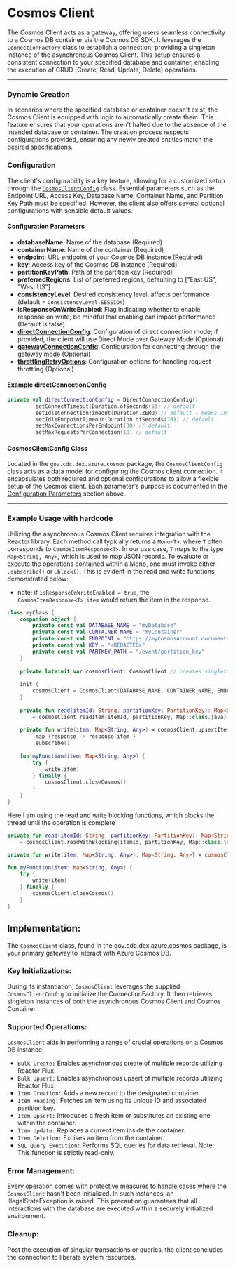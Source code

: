# Cosmos Client
The Cosmos Client acts as a gateway, offering users seamless connectivity to a Cosmos DB container via the Cosmos DB
SDK. It leverages the <code>ConnectionFactory</code> class to establish a connection, providing a singleton instance of
the asynchronous Cosmos Client. This setup ensures a consistent connection to your specified database and container,
enabling the execution of CRUD (Create, Read, Update, Delete) operations.

---

### Dynamic Creation
In scenarios where the specified database or container doesn't exist, the Cosmos Client is equipped with logic to
automatically create them. This feature ensures that your operations aren't halted due to the absence of the intended
database or container. The creation process respects configurations provided, ensuring any newly created entities match
the desired specifications.

### Configuration

The client's configurability is a key feature, allowing for a customized setup through the [`CosmosClientConfig`](#cosmosclientconfig-class) class. Essential parameters such as the Endpoint URL, Access Key, Database Name, Container Name, and Partition Key Path must be specified. However, the client also offers several optional configurations with sensible default values.

#### Configuration Parameters

- **databaseName**: Name of the database (Required)
- **containerName**: Name of the container (Required)
- **endpoint**: URL endpoint of your Cosmos DB instance (Required)
- **key**: Access key of the Cosmos DB instance (Required)
- **partitionKeyPath**: Path of the partition key (Required)
- **preferredRegions**: List of preferred regions, defaulting to ["East US", "West US"]
- **consistencyLevel**: Desired consistency level, affects performance (default = `ConsistencyLevel.SESSION`)
- **isResponseOnWriteEnabled**: Flag indicating whether to enable response on write; be mindful that enabling can impact performance (Default is false)
- **[directConnectionConfig](https://azuresdkdocs.blob.core.windows.net/$web/java/azure-cosmos/4.51.0/com/azure/cosmos/DirectConnectionConfig.html)**: Configuration of direct connection mode; if provided, the client will use Direct Mode over Gateway Mode (Optional)
- **[gatewayConnectionConfig](https://azuresdkdocs.blob.core.windows.net/$web/java/azure-cosmos/4.51.0/com/azure/cosmos/GatewayConnectionConfig.html)**: Configuration for connecting through the gateway mode (Optional)
- **[throttlingRetryOptions](https://azuresdkdocs.blob.core.windows.net/$web/java/azure-cosmos/4.51.0/com/azure/cosmos/ThrottlingRetryOptions.html)**: Configuration options for handling request throttling (Optional)

#### Example directConnectionConfig

```kotlin
private val directConnectionConfig = DirectConnectionConfig()
        .setConnectTimeout(Duration.ofSeconds(5)) // default
        .setIdleConnectionTimeout(Duration.ZERO) // default - means indefinate
        .setIdleEndpointTimeout(Duration.ofSeconds(70)) // default
        .setMaxConnectionsPerEndpoint(30) // default
        .setMaxRequestsPerConnection(10) // default
```

#### CosmosClientConfig Class

Located in the `gov.cdc.dex.azure.cosmos` package, the `CosmosClientConfig` class acts as a data model for configuring the Cosmos client connection.  It encapsulates both required and optional configurations to allow a flexible setup of the Cosmos client. Each parameter's purpose is documented in the [Configuration Parameters](#configuration-parameters) section above.

---

### Example Usage with hardcode
Utilizing the asynchronous Cosmos Client requires integration with the Reactor library. Each method call
typically returns a ```Mono<T>```, where ```T``` often corresponds to ```CosmosItemResponse<T>```. In our use case,
```T``` maps to the type ```Map<String, Any>```, which is used to map JSON records. To evaluate or execute the
operations contained within a Mono, one must invoke either ```.subscribe()``` or ```.block()```. This is evident in the
read and write functions demonstrated below:

* note: if ```isResponseOnWriteEnabled = true```, the ```CosmosItemResponse<T>.item``` would return the item in the response.
```kotlin
class myClass {
    companion object {
		private const val DATABASE_NAME = "myDatabase"
		private const val CONTAINER_NAME = "myContainer"
		private const val ENDPOINT = "https://myCosmosAccount.documents.azure.com:443/"
		private const val KEY = "<REDACTED>"
		private const val PARTKEY_PATH = "/event/partition_key"
    }
	
    private lateinit var cosmosClient: CosmosClient // creates singleton instance
    
    init {
        cosmosClient = CosmosClient(DATABASE_NAME, CONTAINER_NAME, ENDPOINT, KEY, PARTKEY_PATH)
    }
    
    private fun read(itemId: String, partitionKey: PartitionKey): Map<String, Any> 
        = cosmosClient.readItem(itemId, partitionKey, Map::class.java).block()!!.item as Map<String, Any>
    
    private fun write(item: Map<String, Any>) = cosmosClient.upsertItem(item)
		.map {response -> response.item }
		.subscribe()
	
	fun myFunction(item: Map<String, Any>) {
        try {
            write(item)
		} finally {
		    cosmosClient.closeCosmos()
		}
    }
}
```
Here I am using the read and write blocking functions, which blocks the thread until the operation is complete
```kotlin
private fun read(itemId: String, partitionKey: PartitionKey): Map<String, Any>
	= cosmosClient.readWithBlocking(itemId, partitionKey, Map::class.java) as Map<String, Any>

private fun write(item: Map<String, Any>): Map<String, Any>? = cosmosClient.upsertWithBlocking(item)

fun myFunction(item: Map<String, Any>) {
	try {
		write(item)
	} finally {
		cosmosClient.closeCosmos()
	}
}
```

## Implementation:
The <code>CosmosClient</code> class, found in the gov.cdc.dex.azure.cosmos package, is your primary gateway to interact
with Azure Cosmos DB.

### Key Initializations:
During its instantiation, <code>CosmosClient</code> leverages the supplied <code>CosmosClientConfig</code> to initialize
the ConnectionFactory. It then retrieves singleton instances of both the asynchronous Cosmos Client and Cosmos Container.

### Supported Operations:
<code>CosmosClient</code> aids in performing a range of crucial operations on a Cosmos DB instance:

- <code>Bulk Create:</code> Enables asynchronous create of multiple records utilizing Reactor Flux.
- <code>Bulk Upsert:</code> Enables asynchronous upsert of multiple records utilizing Reactor Flux.
- <code>Item Creation:</code> Adds a new record to the designated container.
- <code>Item Reading:</code> Fetches an item using its unique ID and associated partition key.
- <code>Item Upsert:</code> Introduces a fresh item or substitutes an existing one within the container.
- <code>Item Update:</code> Replaces a current item inside the container.
- <code>Item Deletion:</code> Excises an item from the container.
- <code>SQL Query Execution:</code> Performs SQL queries for data retrieval. Note: This function is strictly read-only.

### Error Management:
Every operation comes with protective measures to handle cases where the <code>CosmosClient</code> hasn't been initialized. In such instances, an IllegalStateException is raised. This precaution guarantees that all interactions with the database are executed within a securely initialized environment.

### Cleanup:
Post the execution of singular transactions or queries, the client concludes the connection to liberate system resources.
